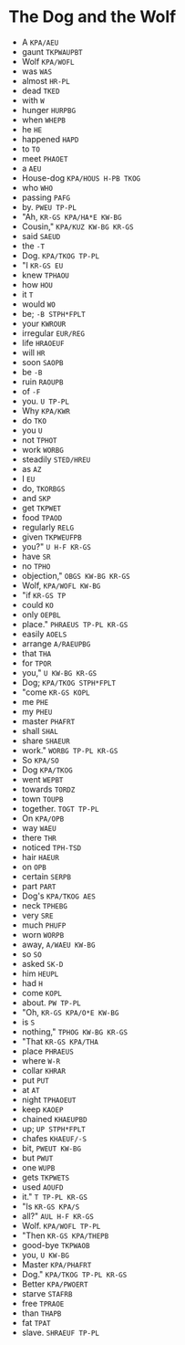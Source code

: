 # The Dog and the Wolf

* A `KPA/AEU`
* gaunt `TKPWAUPBT`
* Wolf `KPA/WOFL`
* was `WAS`
* almost `HR-PL`
* dead `TKED`
* with `W`
* hunger `HURPBG`
* when `WHEPB`
* he `HE`
* happened `HAPD`
* to `TO`
* meet `PHAOET`
* a `AEU`
* House-dog `KPA/HOUS H-PB TKOG`
* who `WHO`
* passing `PAFG`
* by. `PWEU TP-PL`
* "Ah, `KR-GS KPA/HA*E KW-BG`
* Cousin," `KPA/KUZ KW-BG KR-GS`
* said `SAEUD`
* the `-T`
* Dog. `KPA/TKOG TP-PL`
* "I `KR-GS EU`
* knew `TPHAOU`
* how `HOU`
* it `T`
* would `WO`
* be; `-B STPH*FPLT`
* your `KWROUR`
* irregular `EUR/REG`
* life `HRAOEUF`
* will `HR`
* soon `SAOPB`
* be `-B`
* ruin `RAOUPB`
* of `-F`
* you. `U TP-PL`
* Why `KPA/KWR`
* do `TKO`
* you `U`
* not `TPHOT`
* work `WORBG`
* steadily `STED/HREU`
* as `AZ`
* I `EU`
* do, `TKORBGS`
* and `SKP`
* get `TKPWET`
* food `TPAOD`
* regularly `RELG`
* given `TKPWEUFPB`
* you?" `U H-F KR-GS`
* have `SR`
* no `TPHO`
* objection," `OBGS KW-BG KR-GS`
* Wolf, `KPA/WOFL KW-BG`
* "if `KR-GS TP`
* could `KO`
* only `OEPBL`
* place." `PHRAEUS TP-PL KR-GS`
* easily `AOELS`
* arrange `A/RAEUPBG`
* that `THA`
* for `TPOR`
* you," `U KW-BG KR-GS`
* Dog; `KPA/TKOG STPH*FPLT`
* "come `KR-GS KOPL`
* me `PHE`
* my `PHEU`
* master `PHAFRT`
* shall `SHAL`
* share `SHAEUR`
* work." `WORBG TP-PL KR-GS`
* So `KPA/SO`
* Dog `KPA/TKOG`
* went `WEPBT`
* towards `TORDZ`
* town `TOUPB`
* together. `TOGT TP-PL`
* On `KPA/OPB`
* way `WAEU`
* there `THR`
* noticed `TPH-TSD`
* hair `HAEUR`
* on `OPB`
* certain `SERPB`
* part `PART`
* Dog's `KPA/TKOG AES`
* neck `TPHEBG`
* very `SRE`
* much `PHUFP`
* worn `WORPB`
* away, `A/WAEU KW-BG`
* so `SO`
* asked `SK-D`
* him `HEUPL`
* had `H`
* come `KOPL`
* about. `PW TP-PL`
* "Oh, `KR-GS KPA/O*E KW-BG`
* is `S`
* nothing," `TPHOG KW-BG KR-GS`
* "That `KR-GS KPA/THA`
* place `PHRAEUS`
* where `W-R`
* collar `KHRAR`
* put `PUT`
* at `AT`
* night `TPHAOEUT`
* keep `KAOEP`
* chained `KHAEUPBD`
* up; `UP STPH*FPLT`
* chafes `KHAEUF/-S`
* bit, `PWEUT KW-BG`
* but `PWUT`
* one `WUPB`
* gets `TKPWETS`
* used `AOUFD`
* it." `T TP-PL KR-GS`
* "Is `KR-GS KPA/S`
* all?" `AUL H-F KR-GS`
* Wolf. `KPA/WOFL TP-PL`
* "Then `KR-GS KPA/THEPB`
* good-bye `TKPWAOB`
* you, `U KW-BG`
* Master `KPA/PHAFRT`
* Dog." `KPA/TKOG TP-PL KR-GS`
* Better `KPA/PWOERT`
* starve `STAFRB`
* free `TPRAOE`
* than `THAPB`
* fat `TPAT`
* slave. `SHRAEUF TP-PL`
